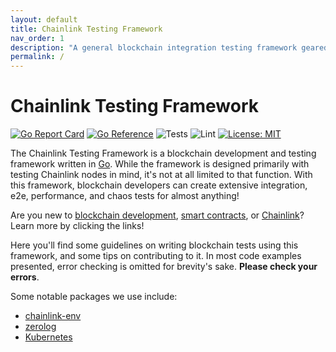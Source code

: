 ```yaml
---
layout: default
title: Chainlink Testing Framework
nav_order: 1
description: "A general blockchain integration testing framework geared towards Chainlink projects"
permalink: /
---
```


# Chainlink Testing Framework

[![Go Report Card](https://goreportcard.com/badge/github.com/smartcontractkit/chainlink-testing-framework)](https://goreportcard.com/report/github.com/smartcontractkit/chainlink-testing-framework)
[![Go Reference](https://pkg.go.dev/badge/github.com/smartcontractkit/chainlink-testing-framework.svg)](https://pkg.go.dev/github.com/smartcontractkit/chainlink-testing-framework)
![Tests](https://github.com/smartcontractkit/chainlink-testing-framework/actions/workflows/test.yaml/badge.svg)
![Lint](https://github.com/smartcontractkit/chainlink-testing-framework/actions/workflows/lint.yaml/badge.svg)
[![License: MIT](https://img.shields.io/badge/License-MIT-yellow.svg)](https://opensource.org/licenses/MIT)

The Chainlink Testing Framework is a blockchain development and testing framework written in [Go](https://go.dev/). While the framework is designed primarily with testing Chainlink nodes in mind, it's not at all limited to that function. With this framework, blockchain developers can create extensive integration, e2e, performance, and chaos tests for almost anything!

Are you new to [blockchain development](https://ethereum.org/en/developers/docs/), [smart contracts](https://docs.chain.link/docs/beginners-tutorial/), or [Chainlink](https://chain.link/)? Learn more by clicking the links!

Here you'll find some guidelines on writing blockchain tests using this framework, and some tips on contributing to it. In most code examples presented, error checking is omitted for brevity's sake. **Please check your errors**.

Some notable packages we use include:

* [chainlink-env](https://github.com/smartcontractkit/chainlink-env)
* [zerolog](https://github.com/rs/zerolog)
* [Kubernetes](https://github.com/kubernetes/kubernetes)
